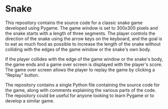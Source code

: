 # Snake

This repository contains the source code for a classic snake game developed using Pygame. The game window is set to 300x300 pixels and the snake starts with a length of three segments. The player controls the direction of the snake using the arrow keys on the keyboard, and the goal is to eat as much food as possible to increase the length of the snake without colliding with the edges of the game window or the snake's own body.

If the player collides with the edge of the game window or the snake's body, the game ends and a game over screen is displayed with the player's score. The game over screen allows the player to replay the game by clicking a "Replay" button.

The repository contains a single Python file containing the source code for the game, along with comments explaining the various parts of the code. The repository could be useful for anyone looking to learn Pygame or to develop a similar game.
